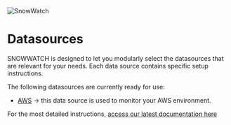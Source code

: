 <img src="https://raw.githubusercontent.com/hashmapinc/SnowWatch/master/docs/source/sw-logo-large.png" alt="SnowWatch"/>

# Datasources
SNOWWATCH is designed to let you modularly select the datasources that are relevant for your needs. Each data source contains specific setup instructions.

The following datasources are currently ready for use:
- [AWS](./aws) -> this data source is used to monitor your AWS environment.


For the most detailed instructions, [access our latest documentation here](https://snowwatch.readthedocs.io/en/latest/)
